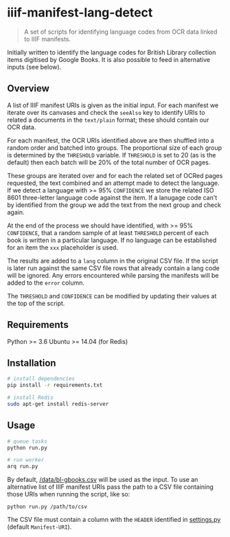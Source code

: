 # iiif-manifest-lang-detect

> A set of scripts for identifying language codes from OCR data linked to IIIF manifests.

Initially written to identify the language codes for British Library
collection items digitised by Google Books. It is also possible to
feed in alternative inputs (see below).

## Overview

A list of IIIF manifest URIs is given as the initial input. For each
manifest we iterate over its canvases and check the `seeAlso` key to identify
URIs to related a documents in the `text/plain` format; these should contain
our OCR data.

For each manifest, the OCR URIs identified above are then shuffled into a
random order and batched into groups. The proportional size of each group is
determined by the `THRESHOLD` variable. If `THRESHOLD` is set to 20 (as is
the default) then each batch will be 20% of the total number of OCR pages.

These groups are iterated over and for  each the related set of OCRed pages
requested, the text combined and an attempt made to detect the language. If we
detect a language with >= 95% `CONFIDENCE` we store the related ISO 8601
three-letter language code against the item. If a lanugage code can't by
identified from the group we add the text from the next group and check again.

At the end of the process we should have identified, with >= 95% `CONFIDENCE`,
that a random sample of at least `THRESHOLD` percent of each book is written
in a particular language. If no language can be established for an item the
`xxx` placeholder is used.

The results are added to a `lang` column in the original CSV file. If the
script is later run against the same CSV file rows that already contain a lang
code will be ignored. Any errors encountered while parsing the manifests will
be added to the `error` column.

The `THRESHOLD` and `CONFIDENCE` can be modified by updating their values at
the top of the script.

## Requirements

Python >= 3.6
Ubuntu >= 14.04 (for Redis)

## Installation

```bash
# install dependencies
pip install -r requirements.txt

# install Redis
sudo apt-get install redis-server
```

## Usage

```bash
# queue tasks
python run.py

# run worker
arq run.py
```

By default, [/data/bl-gbooks.csv](/data/bl-gbooks.csv) will be used as
the input. To use an alternative list of IIIF manifest URIs pass the path
to a CSV file containing those URIs when running the script, like so:

```
python run.py /path/to/csv
```

The CSV file must contain a column with the `HEADER` identified in
[settings.py](bin/settings.py) (default `Manifest-URI`).

